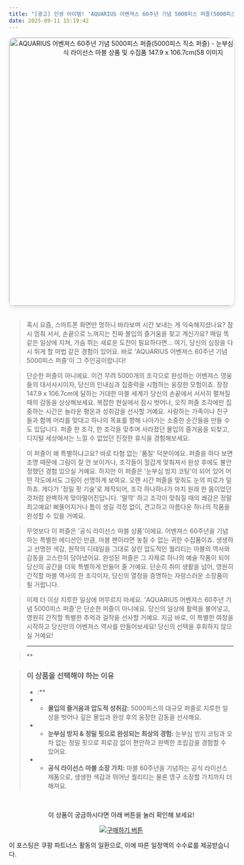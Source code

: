 ```yaml
---
title: "[광고] 인생 아이템! 'AQUARIUS 어벤져스 60주년 기념 5000피스 퍼즐(5000피스 직소 퍼즐) - 눈부심 방지 정밀 핏 공식 라이선스 마블 상품 및 수집품 147.9 x 106.7cm(58'을(를) 만나보세요."
date: 2025-09-11 15:19:42
---
```


<div align="center">
    <a href="https://link.coupang.com/re/AFFSDP?lptag=AF8916626&pageKey=8743066877&itemId=26118929054&vendorItemId=93099391470&traceid=V0-153-8413049e93a89e73&requestid=20250912001919778182039788&token=31850C%7CGM" target="_blank">
        <img src="https://ads-partners.coupang.com/image1/MdVTLe9UgO739nF4MVpEoTJlg-yjTUH_tiT9x-AdpsFZGlsLpRUyMSng3eUvYt_zGG0kp-BoF49AMf0g_WXpP72NZPLcj18U3bqqVVsRXjeDkrKyqvwc_Zs6FCuBSLzweI8N9bUVLa8b0r7IS6nPkVfemuJWgsA9KIy8ZzYZ_KJ5_ei1zgFu5TnrbpckvXHDYn9n5MRfsSffdSAg4IGV_AE5XtcD1T8_oaAR27TmtLH0O-rHLHj9flPblyi1UdKq6nVFpITBvzF1m5E3Or-sUGszUwH4NfexxWiKaMcN1OZi5S5J" alt="AQUARIUS 어벤져스 60주년 기념 5000피스 퍼즐(5000피스 직소 퍼즐) - 눈부심 방지 정밀 핏 공식 라이선스 마블 상품 및 수집품 147.9 x 106.7cm(58 이미지" width="600" style="max-width: 100%; height: auto; border-radius: 12px; border: 1px solid #e0e0e0; box-shadow: 0 4px 8px rgba(0,0,0,0.1);">
    </a>
</div>
<br>

> 혹시 요즘, 스마트폰 화면만 멍하니 바라보며 시간 보내는 게 익숙해지셨나요? 잠시 멈춰 서서, 손끝으로 느껴지는 진짜 몰입의 즐거움을 찾고 계신가요? 매일 똑같은 일상에 지쳐, 가슴 뛰는 새로운 도전이 필요하다면… 여기, 당신의 심장을 다시 뛰게 할 마법 같은 경험이 있어요. 바로 'AQUARIUS 어벤져스 60주년 기념 5000피스 퍼즐'이 그 주인공이랍니다!

> 단순한 퍼즐이 아니에요. 이건 무려 5000개의 조각으로 완성하는 어벤져스 영웅들의 대서사시이자, 당신의 인내심과 집중력을 시험하는 웅장한 모험이죠. 장장 147.9 x 106.7cm에 달하는 거대한 마블 세계가 당신의 손끝에서 서서히 펼쳐질 때의 감동을 상상해보세요. 복잡한 현실에서 잠시 벗어나, 오직 퍼즐 조각에만 집중하는 시간은 놀라운 평온과 성취감을 선사할 거예요. 사랑하는 가족이나 친구들과 함께 머리를 맞대고 하나의 목표를 향해 나아가는 소중한 순간들을 만들 수도 있답니다. 퍼즐 한 조각, 한 조각을 맞추며 사라졌던 몰입의 즐거움을 되찾고, 디지털 세상에서는 느낄 수 없었던 진정한 휴식을 경험해보세요.

> 이 퍼즐이 왜 특별하냐고요? 바로 타협 없는 '품질' 덕분이에요. 퍼즐을 하다 보면 조명 때문에 그림이 잘 안 보이거나, 조각들이 헐겁게 맞춰져서 완성 후에도 불안정했던 경험 있으실 거예요. 하지만 이 퍼즐은 '눈부심 방지 코팅'이 되어 있어 어떤 각도에서도 그림이 선명하게 보여요. 오랜 시간 퍼즐을 맞춰도 눈의 피로가 덜하죠. 게다가 '정밀 핏 기술'로 제작되어, 조각 하나하나가 마치 원래 한 몸이었던 것처럼 완벽하게 맞아떨어진답니다. '딸깍' 하고 조각이 맞춰질 때의 쾌감은 정말 최고예요! 삐뚤어지거나 틈이 생길 걱정 없이, 견고하고 아름다운 하나의 작품을 완성할 수 있을 거예요.

> 무엇보다 이 퍼즐은 '공식 라이선스 마블 상품'이에요. 어벤져스 60주년을 기념하는 특별한 에디션인 만큼, 마블 팬이라면 놓칠 수 없는 귀한 수집품이죠. 생생하고 선명한 색감, 원작의 디테일을 그대로 살린 압도적인 퀄리티는 마블의 역사와 감동을 고스란히 담아냈어요. 완성된 퍼즐은 그 자체로 하나의 예술 작품이 되어 당신의 공간을 더욱 특별하게 만들어 줄 거예요. 단순히 취미 생활을 넘어, 영원히 간직할 마블 역사의 한 조각이자, 당신의 열정을 증명하는 자랑스러운 소장품이 될 거랍니다.

> 이제 더 이상 지루한 일상에 머무르지 마세요. 'AQUARIUS 어벤져스 60주년 기념 5000피스 퍼즐'은 단순한 퍼즐이 아니에요. 당신의 일상에 활력을 불어넣고, 영원히 간직할 특별한 추억과 걸작을 선사할 거예요. 지금 바로, 이 특별한 여정을 시작하고 당신만의 어벤져스 역사를 만들어보세요! 당신의 선택을 후회하지 않으실 거예요!

> ---

> **


> ### 이 상품을 선택해야 하는 이유
> - :**
> - *   **몰입의 즐거움과 압도적 성취감:** 5000피스의 대규모 퍼즐로 지루한 일상을 벗어나 깊은 몰입과 완성 후의 웅장한 감동을 선사해요.
> - *   **눈부심 방지 & 정밀 핏으로 완성되는 최상의 경험:** 눈부심 방지 코팅과 오차 없는 정밀 핏으로 피로감 없이 편안하고 완벽한 조립감을 경험할 수 있어요.
> - *   **공식 라이선스 마블 소장 가치:** 마블 60주년을 기념하는 공식 라이선스 제품으로, 생생한 색감과 뛰어난 퀄리티는 물론 영구 소장할 가치까지 더해져요.


<br>

<div align="center">
  <p>이 상품이 궁금하시다면 아래 버튼을 눌러 확인해 보세요!</p>
  <a href="https://link.coupang.com/re/AFFSDP?lptag=AF8916626&pageKey=8743066877&itemId=26118929054&vendorItemId=93099391470&traceid=V0-153-8413049e93a89e73&requestid=20250912001919778182039788&token=31850C%7CGM" target="_blank">
    <img src="https://img.shields.io/badge/지금 바로 구매하기-FF5722?style=for-the-badge&logo=coupa&logoColor=white" alt="구매하기 버튼">
  </a>
</div>

이 포스팅은 쿠팡 파트너스 활동의 일환으로, 이에 따른 일정액의 수수료를 제공받습니다.
